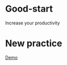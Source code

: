# Good-start
Increase your productivity

# New practice #

[Demo](https://MichaelLegedza.github.io/Increase-your-productivity/ "Pr.2") 
